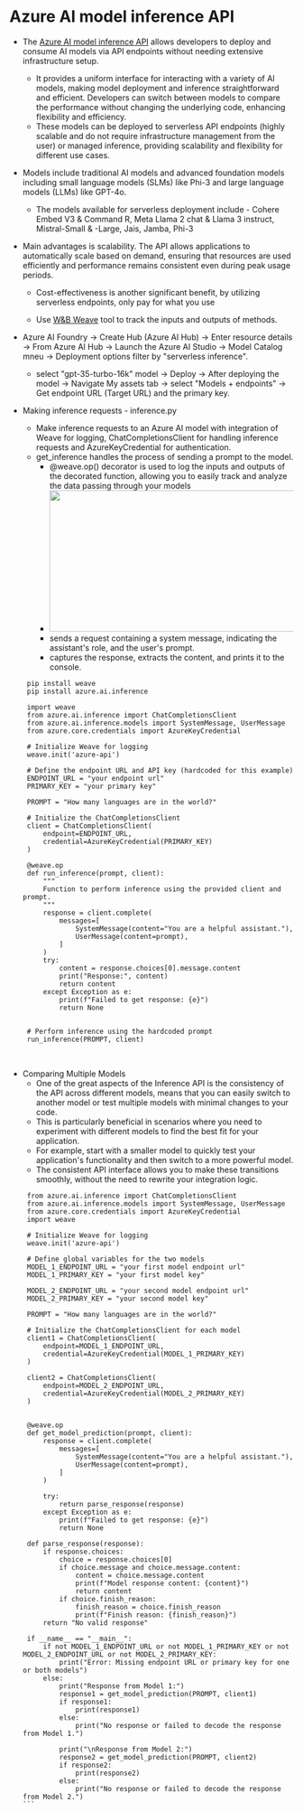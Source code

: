 # Azure AI model inference API

* The <a href="https://learn.microsoft.com/en-us/azure/ai-studio/reference/reference-model-inference-api?tabs=python">Azure AI model inference API</a> allows developers to deploy and consume AI models via API endpoints without needing extensive infrastructure setup. 
  * It provides a uniform interface for interacting with a variety of AI models, making model deployment and inference straightforward and efficient. Developers can switch between models to compare the performance without changing the underlying code, enhancing flexibility and efficiency. 
  * These models can be deployed to serverless API endpoints (highly scalable and do not require infrastructure management from the user) or managed inference, providing scalability and flexibility for different use cases. 

* Models include traditional AI models and advanced foundation models including small language models (SLMs) like Phi-3 and large language models (LLMs) like GPT-4o.
  * The models available for serverless deployment include - Cohere Embed V3 & Command R, ﻿Meta Llama 2 chat & Llama 3 instruct, Mistral-Small & -Large, Jais, Jamba, ﻿Phi-3

* Main advantages is scalability. The API allows applications to automatically scale based on demand, ensuring that resources are used efficiently and performance remains consistent even during peak usage periods. 
  * Cost-effectiveness is another significant benefit, by utilizing serverless endpoints, only pay for what you use
 
  * Use <a href="https://wandb.ai/">W&B Weave</a> tool to track the inputs and outputs of methods. 

* Azure AI Foundry -> Create Hub (Azure AI Hub) -> Enter resource details ->  From Azure AI Hub -> Launch the Azure AI Studio -> Model Catalog mneu -> Deployment options filter by "serverless inference". 
  * select "gpt-35-turbo-16k" model -> Deploy ->  After deploying the model -> Navigate My assets tab -> select "Models + endpoints" -> Get endpoint URL (Target URL) and the primary key.

* Making inference requests - inference.py
   * Make inference requests to an Azure AI model with integration of Weave for logging, ChatCompletionsClient for handling inference requests and AzureKeyCredential for authentication.
   * get_inference handles the process of sending a prompt to the model. 
      * @weave.op() decorator is used to log the inputs and outputs of the decorated function, allowing you to easily track and analyze the data passing through your models
      * <img src="https://storage.googleapis.com/wandb-production.appspot.com/byyoung3/images/projects/39660617/0d3f9300.png" width=500 height=250>
      * sends a request containing a system message, indicating the assistant's role, and the user's prompt. 
      * captures the response, extracts the content, and prints it to the console.
   ```
    pip install weave
    pip install azure.ai.inference
    
    import weave
    from azure.ai.inference import ChatCompletionsClient
    from azure.ai.inference.models import SystemMessage, UserMessage
    from azure.core.credentials import AzureKeyCredential
    ﻿
    # Initialize Weave for logging
    weave.init('azure-api')
    ﻿
    # Define the endpoint URL and API key (hardcoded for this example)
    ENDPOINT_URL = "your endpoint url"
    PRIMARY_KEY = "your primary key"
    ﻿﻿
    PROMPT = "How many languages are in the world?"
    ﻿﻿
    # Initialize the ChatCompletionsClient
    client = ChatCompletionsClient(
        endpoint=ENDPOINT_URL,
        credential=AzureKeyCredential(PRIMARY_KEY)
    )
    ﻿
    @weave.op
    def run_inference(prompt, client):
        """
        Function to perform inference using the provided client and prompt.
        """
        response = client.complete(
            messages=[
                SystemMessage(content="You are a helpful assistant."),
                UserMessage(content=prompt),
            ]
        )
        try:
            content = response.choices[0].message.content
            print("Response:", content)
            return content
        except Exception as e:
            print(f"Failed to get response: {e}")
            return None
    ﻿
    ﻿
    # Perform inference using the hardcoded prompt
    run_inference(PROMPT, client)
   ```
﻿
* Comparing Multiple Models 
  * One of the great aspects of the Inference API is the consistency of the API across different models, means that you can easily switch to another model or test multiple models with minimal changes to your code. 
  * This is particularly beneficial in scenarios where you need to experiment with different models to find the best fit for your application. 
  * For example, start with a smaller model to quickly test your application's functionality and then switch to a more powerful model. 
  * The consistent API interface allows you to make these transitions smoothly, without the need to rewrite your integration logic.
  ```
   from azure.ai.inference import ChatCompletionsClient
   from azure.ai.inference.models import SystemMessage, UserMessage
   from azure.core.credentials import AzureKeyCredential
   import weave
   ﻿
   # Initialize Weave for logging
   weave.init('azure-api')
   ﻿
   # Define global variables for the two models
   MODEL_1_ENDPOINT_URL = "your first model endpoint url"
   MODEL_1_PRIMARY_KEY = "your first model key"
   ﻿
   MODEL_2_ENDPOINT_URL = "your second model endpoint url"
   MODEL_2_PRIMARY_KEY = "your second model key"
   ﻿
   PROMPT = "How many languages are in the world?"
   ﻿
   # Initialize the ChatCompletionsClient for each model
   client1 = ChatCompletionsClient(
       endpoint=MODEL_1_ENDPOINT_URL,
       credential=AzureKeyCredential(MODEL_1_PRIMARY_KEY)
   )
   ﻿
   client2 = ChatCompletionsClient(
       endpoint=MODEL_2_ENDPOINT_URL,
       credential=AzureKeyCredential(MODEL_2_PRIMARY_KEY)
   )
   ﻿
   ﻿
   @weave.op
   def get_model_prediction(prompt, client):
       response = client.complete(
           messages=[
               SystemMessage(content="You are a helpful assistant."),
               UserMessage(content=prompt),
           ]
       )
       
       try:
           return parse_response(response)
       except Exception as e:
           print(f"Failed to get response: {e}")
           return None
   ﻿
   def parse_response(response):
       if response.choices:
           choice = response.choices[0]
           if choice.message and choice.message.content:
               content = choice.message.content
               print(f"Model response content: {content}")
               return content
           if choice.finish_reason:
               finish_reason = choice.finish_reason
               print(f"Finish reason: {finish_reason}")
       return "No valid response"
   ﻿
   if __name__ == "__main__":
       if not MODEL_1_ENDPOINT_URL or not MODEL_1_PRIMARY_KEY or not MODEL_2_ENDPOINT_URL or not MODEL_2_PRIMARY_KEY:
           print("Error: Missing endpoint URL or primary key for one or both models")
       else:
           print("Response from Model 1:")
           response1 = get_model_prediction(PROMPT, client1)
           if response1:
               print(response1)
           else:
               print("No response or failed to decode the response from Model 1.")
   ﻿
           print("\nResponse from Model 2:")
           response2 = get_model_prediction(PROMPT, client2)
           if response2:
               print(response2)
           else:
               print("No response or failed to decode the response from Model 2.")
  ﻿```


<!--
# https://wandb.ai/byyoung3/ML-NEWS2/reports/A-guide-to-using-the-Azure-AI-model-inference-API--Vmlldzo4OTY1MjEy
-->
